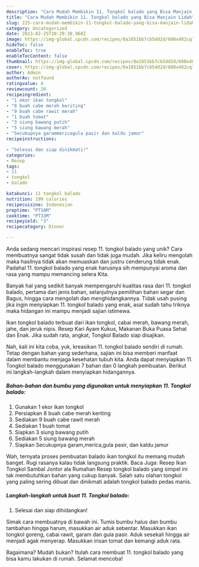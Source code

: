 ```yaml
---
description: "Cara Mudah Membikin 11. Tongkol balado yang Bisa Manjain Lidah"
title: "Cara Mudah Membikin 11. Tongkol balado yang Bisa Manjain Lidah"
slug: 225-cara-mudah-membikin-11-tongkol-balado-yang-bisa-manjain-lidah
category: Uncategorized
date: 2023-02-25T10:29:38.968Z
image: https://img-global.cpcdn.com/recipes/0a1851bb7cb5dd2d/680x482cq70/11-tongkol-balado-foto-resep-utama.jpg
hideToc: false
enableToc: true
enableTocContent: false
thumbnail: https://img-global.cpcdn.com/recipes/0a1851bb7cb5dd2d/680x482cq70/11-tongkol-balado-foto-resep-utama.jpg
cover: https://img-global.cpcdn.com/recipes/0a1851bb7cb5dd2d/680x482cq70/11-tongkol-balado-foto-resep-utama.jpg
author: Admin
authorAv: notfound
ratingvalue: 4
reviewcount: 20
recipeingredient:
- "1 ekor ikan tongkol"
- "8 buah cabe merah keriting"
- "9 buah cabe rawit merah"
- "1 buah tomat"
- "3 siung bawang putih"
- "5 siung bawang merah"
- "Secukupnya garammericagula pasir dan kaldu jamur"
recipeinstructions:

- "Selesai dan siap dinikmati!"
categories:
- Resep
tags:
- 11
- tongkol
- balado

katakunci: 11 tongkol balado 
nutrition: 199 calories
recipecuisine: Indonesian
preptime: "PT18M"
cooktime: "PT33M"
recipeyield: "3"
recipecategory: Dinner

---
```





Anda sedang mencari inspirasi resep 11. tongkol balado yang unik? Cara membuatnya sangat tidak susah dan tidak juga mudah. Jika keliru mengolah maka hasilnya tidak akan memuaskan dan justru cenderung tidak enak. Padahal 11. tongkol balado yang enak harusnya sih mempunyai aroma dan rasa yang mampu memancing selera Kita.





Banyak hal yang sedikit banyak mempengaruhi kualitas rasa dari 11. tongkol balado, pertama dari jenis bahan, selanjutnya pemilihan bahan segar dan Bagus, hingga cara mengolah dan menghidangkannya. Tidak usah pusing jika ingin menyiapkan 11. tongkol balado yang enak,      asal sudah tahu triknya maka hidangan ini mampu menjadi sajian istimewa.














Ikan tongkol balado terbuat dari ikan tongkol, cabai merah, bawang merah, jahe, dan jeruk nipis. Resep Kari Ayam Kukus, Makanan Buka Puasa Sehat dan Enak. Jika sudah rata, angkat, Tongkol Balado siap disajikan.






Nah, kali ini kita coba, yuk, kreasikan 11. tongkol balado sendiri di rumah. Tetap dengan bahan yang sederhana, sajian ini bisa memberi manfaat dalam membantu menjaga kesehatan tubuh kita. Anda dapat menyiapkan 11. Tongkol balado menggunakan 7 bahan dan 0 langkah pembuatan. Berikut ini langkah-langkah dalam menyiapkan hidangannya.

<!--inarticleads1-->

##### Bahan-bahan dan bumbu yang digunakan untuk menyiapkan 11. Tongkol balado:

1. Gunakan 1 ekor ikan tongkol
1. Persiapkan 8 buah cabe merah keriting
1. Sediakan 9 buah cabe rawit merah
1. Sediakan 1 buah tomat
1. Siapkan 3 siung bawang putih
1. Sediakan 5 siung bawang merah
1. Siapkan Secukupnya garam,merica,gula pasir, dan kaldu jamur


Wah, ternyata proses pembuatan balado ikan tongkol itu memang mudah banget. Rugi rasanya kalau tidak langsung praktik. Baca Juga: Resep Ikan Tongkol Sambal Jontor ala Rumahan Resep tongkol balado yang simpel ini tak membutuhkan bahan yang cukup banyak. Salah satu olahan tongkol yang paling sering dibuat dan dinikmati adalah tongkol balado pedas manis. 

<!--inarticleads2-->

##### Langkah-langkah untuk buat 11. Tongkol balado:


1. Selesai dan siap dihidangkan!

Simak cara membuatnya di bawah ini. Tumis bumbu halus dan bumbu tambahan hingga harum, masukkan air aduk sebentar. Masukkan ikan tongkol goreng, cabai rawit, garam dan gula pasir. Aduk sesekali hingga air menjadi agak menyerap. Masukkan irisan tomat dan kemangi aduk rata. 

Bagaimana? Mudah bukan? Itulah cara membuat 11. tongkol balado yang bisa kamu lakukan di rumah. Selamat mencoba!
